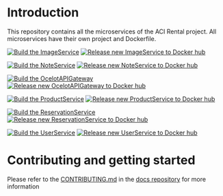 # Introduction 
This repository contains all the microservices of the ACI Rental project. All microservices have their own project and Dockerfile. 

[![Build the ImageService](https://github.com/SieBrum/aci-backend/actions/workflows/build-image-service.yml/badge.svg)](https://github.com/SieBrum/aci-backend/actions/workflows/build-image-service.yml)
[![Release new ImageService to Docker hub](https://github.com/SieBrum/aci-backend/actions/workflows/release-image-service.yml/badge.svg)](https://github.com/SieBrum/aci-backend/actions/workflows/release-image-service.yml)

[![Build the NoteService](https://github.com/SieBrum/aci-backend/actions/workflows/build-note-service.yml/badge.svg)](https://github.com/SieBrum/aci-backend/actions/workflows/build-note-service.yml)
[![Release new NoteService to Docker hub](https://github.com/SieBrum/aci-backend/actions/workflows/release-note-service.yml/badge.svg)](https://github.com/SieBrum/aci-backend/actions/workflows/release-note-service.yml)

[![Build the OcelotAPIGateway](https://github.com/SieBrum/aci-backend/actions/workflows/build-api-gateway.yml/badge.svg)](https://github.com/SieBrum/aci-backend/actions/workflows/build-api-gateway.yml)
[![Release new OcelotAPIGateway to Docker hub](https://github.com/SieBrum/aci-backend/actions/workflows/release-api-gateway.yml/badge.svg)](https://github.com/SieBrum/aci-backend/actions/workflows/release-api-gateway.yml)

[![Build the ProductService](https://github.com/SieBrum/aci-backend/actions/workflows/build-product-service.yml/badge.svg)](https://github.com/SieBrum/aci-backend/actions/workflows/build-product-service.yml)
[![Release new ProductService to Docker hub](https://github.com/SieBrum/aci-backend/actions/workflows/release-product-service.yml/badge.svg)](https://github.com/SieBrum/aci-backend/actions/workflows/release-product-service.yml)

[![Build the ReservationService](https://github.com/SieBrum/aci-backend/actions/workflows/build-reservation-service.yml/badge.svg)](https://github.com/SieBrum/aci-backend/actions/workflows/build-reservation-service.yml)
[![Release new ReservationService to Docker hub](https://github.com/SieBrum/aci-backend/actions/workflows/release-reservation-service.yml/badge.svg)](https://github.com/SieBrum/aci-backend/actions/workflows/release-reservation-service.yml)

[![Build the UserService](https://github.com/SieBrum/aci-backend/actions/workflows/build-user-service.yml/badge.svg)](https://github.com/SieBrum/aci-backend/actions/workflows/build-user-service.yml)
[![Release new UserService to Docker hub](https://github.com/SieBrum/aci-backend/actions/workflows/release-user-service.yml/badge.svg)](https://github.com/SieBrum/aci-backend/actions/workflows/release-user-service.yml)


# Contributing and getting started
Please refer to the [CONTRIBUTING.md](https://github.com/ACI-Rental/docs/blob/main/CONTRIBUTING.md) in the [docs repository](https://github.com/ACI-Rental/docs) for more information
